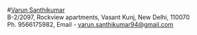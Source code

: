 

#<ins>Varun Santhikumar</ins>   
 B-2/2097, Rockview apartments, Vasant Kunj, New Delhi, 110070    
 Ph. 9566175982, Email - varun.santhikumar94@gmail.com
